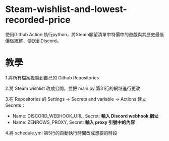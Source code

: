 # Steam-wishlist-and-lowest-recorded-price
使用Github Action 執行python，將Steam願望清單中特價中的遊戲與其歷史最低價做統整，傳送到Discord。

# 教學
1.將所有檔案複製到自己的 Github Repositories

2.將 Steam wishlist 改成公開，並把 main.py 第31行的網址進行更改

3.在 Repositories 的 Settings -> Secrets and variable -> Actions 建立 Secrets：
  - Name: DISCORD_WEBHOOK_URL, Secret: **輸入 Discord webhook 網址**
  - Name: ZENROWS_PROXY, Secret: **輸入 proxy 引號中的內容**

4.將 schedule.yml 第5行的自動執行時間改成想要的時段
